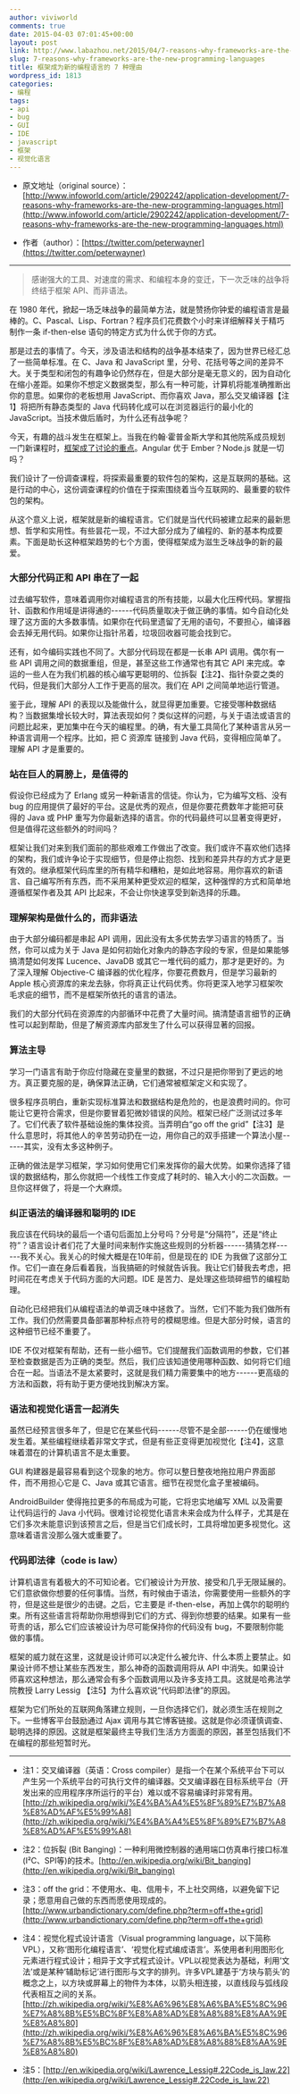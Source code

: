 ```yaml
---
author: viviworld
comments: true
date: 2015-04-03 07:01:45+00:00
layout: post
link: http://www.labazhou.net/2015/04/7-reasons-why-frameworks-are-the-new-programming-languages/
slug: 7-reasons-why-frameworks-are-the-new-programming-languages
title: 框架成为新的编程语言的 7 种理由
wordpress_id: 1813
categories:
- 编程
tags:
- api
- bug
- GUI
- IDE
- javascript
- 框架
- 视觉化语言
---
```



	
  * 原文地址（original source）：[http://www.infoworld.com/article/2902242/application-development/7-reasons-why-frameworks-are-the-new-programming-languages.html](http://www.infoworld.com/article/2902242/application-development/7-reasons-why-frameworks-are-the-new-programming-languages.html)

	
  * 作者（author）：[https://twitter.com/peterwayner](https://twitter.com/peterwayner)





* * *





<blockquote>感谢强大的工具、对速度的需求、和编程本身的变迁，下一次乏味的战争将终结于框架 API、而非语法。</blockquote>


在 1980 年代，掀起一场乏味战争的最简单方法，就是赞扬你钟爱的编程语言是最棒的。C、Pascal、Lisp、Fortran？程序员们花费数个小时来详细解释关于精巧制作一条 if-then-else 语句的特定方式为什么优于你的方式。

那是过去的事情了。今天，涉及语法和结构的战争基本结束了，因为世界已经汇总了一些简单标准。在 C、Java 和 JavaScript 里，分号、花括号等之间的差异不大。关于类型和闭包的有趣争论仍然存在，但是大部分是毫无意义的，因为自动化在缩小差距。如果你不想定义数据类型，那么有一种可能，计算机将能准确推断出你的意思。如果你的老板想用 JavaScript、而你喜欢 Java，那么交叉编译器【注1】将把所有静态类型的 Java 代码转化成可以在浏览器运行的最小化的 JavaScript。当技术做后盾时，为什么还有战争呢？

今天，有趣的战斗发生在框架上。当我在约翰·霍普金斯大学和其他院系成员规划一门新课程时，[框架成了讨论的重点](http://www.labazhou.net/2014/03/why-source-code-is-a-must/)。Angular 优于 Ember？Node.js 就是一切吗？

我们设计了一份调查课程，将探索最重要的软件包的架构，这是互联网的基础。这是行动的中心，这份调查课程的价值在于探索围绕着当今互联网的、最重要的软件包的架构。

从这个意义上说，框架就是新的编程语言。它们就是当代代码被建立起来的最新思想、哲学和实用性。有些昙花一现，不过大部分成为了编程的、新的基本构成要素。下面是助长这种框架趋势的七个方面，使得框架成为滋生乏味战争的新的最爱。


### 大部分代码正和 API 串在了一起


过去编写软件，意味着调用你对编程语言的所有技能，以最大化压榨代码。掌握指针、函数和作用域是讲得通的------代码质量取决于做正确的事情。如今自动化处理了这方面的大多数事情。如果你在代码里遗留了无用的语句，不要担心，编译器会去掉无用代码。如果你让指针吊着，垃圾回收器可能会找到它。

还有，如今编码实践也不同了。大部分代码现在都是一长串 API 调用。偶尔有一些 API 调用之间的数据重组，但是，甚至这些工作通常也有其它 API 来完成。幸运的一些人在为我们机器的核心编写更聪明的、位拆裂【注2】、指针杂耍之类的代码，但是我们大部分人工作于更高的层次。我们在 API 之间简单地运行管道。

鉴于此，理解 API 的表现以及能做什么，就显得更加重要。它接受哪种数据结构？当数据集增长较大时，算法表现如何？类似这样的问题，与关于语法或语言的问题比起来，更加集中在今天的编程里。的确，有大量工具简化了某种语言从另一种语言调用一个程序。比如，把 C 资源库 链接到 Java 代码，变得相应简单了。理解 API 才是重要的。


### 站在巨人的肩膀上，是值得的


假设你已经成为了 Erlang 或另一种新语言的信徒。你认为，它为编写文档、没有 bug 的应用提供了最好的平台。这是优秀的观点，但是你要花费数年才能把可获得的 Java 或 PHP 重写为你最新选择的语言。你的代码最终可以显著变得更好，但是值得花这些额外的时间吗？

框架让我们对来到我们面前的那些艰难工作做出了改变。我们或许不喜欢他们选择的架构，我们或许争论于实现细节，但是停止抱怨、找到和差异共存的方式才是更有效的。继承框架代码库里的所有精华和糟粕，是如此地容易。用你喜欢的新语言、自己编写所有东西，而不采用某种更受欢迎的框架，这种强悍的方式和简单地遵循框架作者及其 API 比起来，不会让你快速享受到新选择的乐趣。


### 理解架构是做什么的，而非语法


由于大部分编码都是串起 API 调用，因此没有太多优势去学习语言的特质了。当然，你可以成为关于 Java 是如何初始化对象内的静态字段的专家，但是如果能够搞清楚如何发挥 Lucence、JavaDB 或其它一堆代码的威力，那才是更好的。为了深入理解 Objective-C 编译器的优化程序，你要花费数月，但是学习最新的 Apple 核心资源库的来龙去脉，你将真正让代码优秀。你将更深入地学习框架吹毛求疵的细节，而不是框架所依托的语言的语法。

我们的大部分代码在资源库的内部循环中花费了大量时间。搞清楚语言细节的正确性可以起到帮助，但是了解资源库内部发生了什么可以获得显著的回报。


### 算法主导


学习一门语言有助于你应付隐藏在变量里的数据，不过只是把你带到了更远的地方。真正要克服的是，确保算法正确，它们通常被框架定义和实现了。

很多程序员明白，重新实现标准算法和数据结构是危险的，也是浪费时间的。你可能让它更符合需求，但是你要冒着犯微妙错误的风险。框架已经广泛测试过多年了。它们代表了软件基础设施的集体投资。当弄明白“go off the grid”【注3】是什么意思时，将其他人的辛苦劳动扔在一边，用你自己的双手搭建一个算法小屋------其实，没有太多这种例子。

正确的做法是学习框架，学习如何使用它们来发挥你的最大优势。如果你选择了错误的数据结构，那么你就把一个线性工作变成了耗时的、输入大小的二次函数。一旦你这样做了，将是一个大麻烦。


### 纠正语法的编译器和聪明的 IDE


我应该在代码块的最后一个语句后面加上分号吗？分号是“分隔符”，还是“终止符”？语言设计者们花了大量时间来制作实施这些规则的分析器------猜猜怎样------我不关心。我关心的时候大概是在10年前，但是现在的 IDE 为我做了这部分工作。它们一直在身后看着我，当我搞砸的时候就告诉我。我让它们替我去考虑，把时间花在考虑关于代码方面的大问题。IDE 是苦力、是处理这些琐碎细节的编程助理。

自动化已经把我们从编程语法的单调乏味中拯救了。当然，它们不能为我们做所有工作。我们仍然需要具备部署那种标点符号的模糊思维。但是大部分时候，语言的这种细节已经不重要了。

IDE 不仅对框架有帮助，还有一些小细节。它们提醒我们函数调用的参数，它们甚至检查数据是否为正确的类型。然后，我们应该知道使用哪种函数、如何将它们组合在一起。当语法不是太紧要时，这就是我们精力需要集中的地方------更高级的方法和函数，将有助于更方便地找到解决方案。


### 语法和视觉化语言一起消失


虽然已经预言很多年了，但是它在某些代码------尽管不是全部------仍在缓慢地发生着。某些编程继续着非常文字式，但是有些正变得更加视觉化【注4】，这意味着潜在的计算机语言不是太重要。

GUI 构建器是最容易看到这个现象的地方。你可以整日整夜地拖拉用户界面部件，而不用担心它是 C、Java 或其它语言。细节在视觉化盒子里被编码。

AndroidBuilder 使得拖拉更多的布局成为可能，它将忠实地编写 XML 以及需要让代码运行的 Java 小代码。很难讨论视觉化语言未来会成为什么样子，尤其是在它们多次未能意识到该预言之后，但是当它们成长时，工具将增加更多视觉化。这意味着语言没那么强大或重要了。


### 代码即法律（code is law）


计算机语言有着极大的不可知论者。它们被设计为开放、接受和几乎无限延展的。它们意欲做你想要的任何事情。当然，有时候由于语法，你需要使用一些额外的字符，但是这些是很少的击键。之后，它主要是 if-then-else，再加上偶尔的聪明约束。所有这些语言将帮助你用想得到它们的方式、得到你想要的结果。如果有一些苛责的话，那么它们应该被设计为尽可能保持你的代码没有 bug，不要限制你能做的事情。

框架的威力就在这里，这就是设计师可以决定什么被允许、什么本质上要禁止。如果设计师不想让某些东西发生，那么神奇的函数调用将从 API 中消失。如果设计师喜欢这种想法，那么通常会有多个函数调用以及许多支持工具。这就是哈弗法学院教授 Larry Lessig 【注5】为什么喜欢说“代码即法律”的原因。

框架为它们所处的互联网角落建立规则，一旦你选择它们，就必须生活在规则之下。一些博客平台鼓励通过 Ajax 调用与其它博客链接。这就是你必须谨慎调查、聪明选择的原因。这就是框架最终主导我们生活方方面面的原因，甚至包括我们不在编程的那些短暂时光。



* * *






	
  * 注1：交叉编译器（英语：Cross compiler）是指一个在某个系统平台下可以产生另一个系统平台的可执行文件的编译器。交叉编译器在目标系统平台（开发出来的应用程序序所运行的平台）难以或不容易编译时非常有用。[http://zh.wikipedia.org/wiki/%E4%BA%A4%E5%8F%89%E7%B7%A8%E8%AD%AF%E5%99%A8](http://zh.wikipedia.org/wiki/%E4%BA%A4%E5%8F%89%E7%B7%A8%E8%AD%AF%E5%99%A8)

	
  * 注2：位拆裂 (Bit Banging)：一种利用微控制器的通用端口仿真串行接口标准(I²C、SPI等)的技术。[http://en.wikipedia.org/wiki/Bit_banging](http://en.wikipedia.org/wiki/Bit_banging)

	
  * 注3：off the grid：不使用水、电、信用卡，不上社交网络，以避免留下记录；愿意用自己做的东西而愿使用现成的。[http://www.urbandictionary.com/define.php?term=off+the+grid](http://www.urbandictionary.com/define.php?term=off+the+grid)

	
  * 注4：视觉化程式设计语言（Visual programming language，以下简称VPL），又称‘图形化编程语言’、‘视觉化程式编成语言’。系使用者利用图形化元素进行程式设计；相异于文字式程式设计。VPL以视觉表达为基础，利用‘文法’或是某种‘辅助标记’进行图形与文字的排列。许多VPL建基于‘方块与箭头’的概念之上，以方块或屏幕上的物件为本体，以箭头相连接，以直线段与弧线段代表相互之间的关系。[http://zh.wikipedia.org/wiki/%E8%A6%96%E8%A6%BA%E5%8C%96%E7%A8%8B%E5%BC%8F%E8%A8%AD%E8%A8%88%E8%AA%9E%E8%A8%80](http://zh.wikipedia.org/wiki/%E8%A6%96%E8%A6%BA%E5%8C%96%E7%A8%8B%E5%BC%8F%E8%A8%AD%E8%A8%88%E8%AA%9E%E8%A8%80)

	
  * 注5：[http://en.wikipedia.org/wiki/Lawrence_Lessig#.22Code_is_law.22](http://en.wikipedia.org/wiki/Lawrence_Lessig#.22Code_is_law.22)


